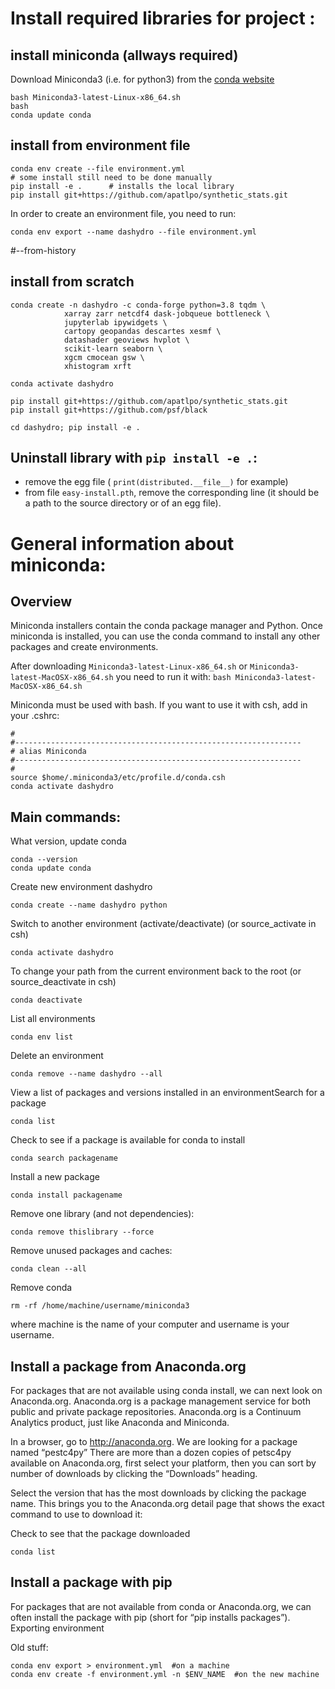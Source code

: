 # Install required libraries for project :

## install miniconda (allways required)

Download Miniconda3 (i.e. for python3) from the [conda website](https://conda.io/miniconda.html)

```
bash Miniconda3-latest-Linux-x86_64.sh
bash
conda update conda
```

## install from environment file

```
conda env create --file environment.yml
# some install still need to be done manually
pip install -e .      # installs the local library
pip install git+https://github.com/apatlpo/synthetic_stats.git
```

In order to create an environment file, you need to run:

```
conda env export --name dashydro --file environment.yml
```
#--from-history
## install from scratch

```
conda create -n dashydro -c conda-forge python=3.8 tqdm \
            xarray zarr netcdf4 dask-jobqueue bottleneck \
            jupyterlab ipywidgets \
            cartopy geopandas descartes xesmf \
            datashader geoviews hvplot \
            scikit-learn seaborn \
            xgcm cmocean gsw \
            xhistogram xrft

conda activate dashydro

pip install git+https://github.com/apatlpo/synthetic_stats.git
pip install git+https://github.com/psf/black

cd dashydro; pip install -e .
```

## Uninstall library with `pip install -e .`:

- remove the egg file ( `print(distributed.__file__)` for example)
- from file `easy-install.pth`, remove the corresponding line (it should be a path to the source directory or of an egg file).

# General information about miniconda:

## Overview

Miniconda installers contain the conda package manager and Python.
Once miniconda is installed, you can use the conda command to install any other packages and create environments.

After downloading `Miniconda3-latest-Linux-x86_64.sh` or `Miniconda3-latest-MacOSX-x86_64.sh` you need to run it with: `bash Miniconda3-latest-MacOSX-x86_64.sh`

Miniconda must be used with bash. If you want to use it with csh, add in your .cshrc:
```
#
#----------------------------------------------------------------
# alias Miniconda
#----------------------------------------------------------------
#
source $home/.miniconda3/etc/profile.d/conda.csh
conda activate dashydro
```

## Main commands:
What version, update conda
```
conda --version
conda update conda
```
Create new environment dashydro
```
conda create --name dashydro python
```
Switch to another environment (activate/deactivate) (or source_activate in csh)
```
conda activate dashydro
```
To change your path from the current environment back to the root (or source_deactivate in csh)
```
conda deactivate
```
List all environments
```
conda env list
```
Delete an environment
```
conda remove --name dashydro --all
```
View a list of packages and versions installed in an environmentSearch for a package
```
conda list
```
Check to see if a package is available for conda to install
```
conda search packagename
```
Install a new package
```
conda install packagename
```
Remove one library (and not dependencies):
```
conda remove thislibrary --force
```
Remove unused packages and caches:
```
conda clean --all
```
Remove conda
```
rm -rf /home/machine/username/miniconda3
```
where machine is the name of your computer and username is your username.


## Install a package from Anaconda.org

For packages that are not available using conda install, we can next look on Anaconda.org. Anaconda.org is a package management service for both public and private package repositories. Anaconda.org is a Continuum Analytics product, just like Anaconda and Miniconda.

In a browser, go to http://anaconda.org. We are looking for a package named “pestc4py”
There are more than a dozen copies of petsc4py available on Anaconda.org, first select your platform, then you can sort by number of downloads by clicking the “Downloads” heading.

Select the version that has the most downloads by clicking the package name. This brings you to the Anaconda.org detail page that shows the exact command to use to download it:

Check to see that the package downloaded
```
conda list
```

## Install a package with pip

For packages that are not available from conda or Anaconda.org, we can often install the package with pip (short for “pip installs packages”).
Exporting environment



Old stuff:

```
conda env export > environment.yml  #on a machine
conda env create -f environment.yml -n $ENV_NAME  #on the new machine
```
